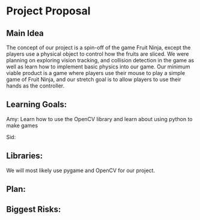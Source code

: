 # Project Proposal
## Main Idea
The concept of our project is a spin-off of the game Fruit Ninja, except the
players use a physical object to control how the fruits are sliced. We were
planning on exploring vision tracking, and collision detection in the game as
well as learn how to implement basic physics into our game. Our minimum viable
product is a game where players use their mouse to play a simple game of
Fruit Ninja, and our stretch goal is to allow players to use their hands as
the controller.

## Learning Goals:
Amy: Learn how to use the OpenCV library and learn about using python to make games

Sid:

## Libraries:
We will most likely use pygame and OpenCV for our project.

## Plan:

## Biggest Risks:
